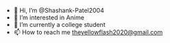 - 👋 Hi, I’m @Shashank-Patel2004
- 👀 I’m interested in Anime
- 🌱 I’m currently a college student
- 📫 How to reach me theyellowflash2020@gmail.com

<!---
Shashank-Patel2004/Shashank-Patel2004 is a ✨ special ✨ repository because its `README.md` (this file) appears on your GitHub profile.
You can click the Preview link to take a look at your changes.
--->
